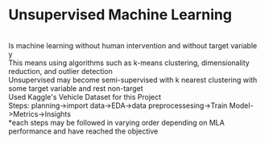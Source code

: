 # Unsupervised Machine Learning
<br>Is machine learning without human intervention and without target variable y
<br>This means using algorithms such as k-means clustering, dimensionality reduction, and outlier detection
<br>Unsupervised may become semi-supervised with k nearest clustering with some target variable and rest non-target
<br>Used Kaggle's Vehicle Dataset for this Project
<br>Steps: planning->import data->EDA->data preprocessesing->Train Model->Metrics->Insights
<br>*each steps may be followed in varying order depending on MLA performance and have reached the objective
<br>
<br>
<br>
<br>
<br>
<br>
